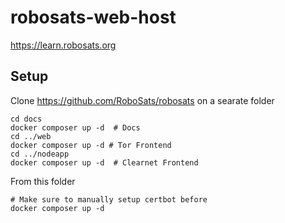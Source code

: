 # robosats-web-host

https://learn.robosats.org

## Setup

Clone https://github.com/RoboSats/robosats on a searate folder

````
cd docs
docker composer up -d  # Docs
cd ../web
docker composer up -d # Tor Frontend
cd ../nodeapp 
docker composer up -d  # Clearnet Frontend
````

From this folder

````
# Make sure to manually setup certbot before
docker composer up -d
````
